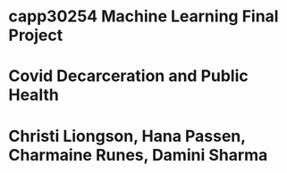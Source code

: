 # capp30254 Machine Learning Final Project
# Covid Decarceration and Public Health
# Christi Liongson, Hana Passen, Charmaine Runes, Damini Sharma 